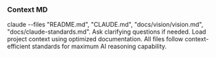 ### Context MD
claude --files "README.md", "CLAUDE.md", "docs/vision/vision.md",
"docs/claude-standards.md". Ask clarifying questions if needed.
Load project context using optimized documentation. All files follow context-efficient standards for maximum 
AI reasoning capability.